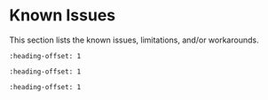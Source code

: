 # Known Issues

This section lists the known issues, limitations, and/or workarounds.

```{include} /release/known_issues/cannot_add_sdk_components.md
:heading-offset: 1

```
```{include} /release/known_issues/known_issue_build_error.md
:heading-offset: 1
```

```{include} /release/known_issue_import_issue.md
:heading-offset: 1
```